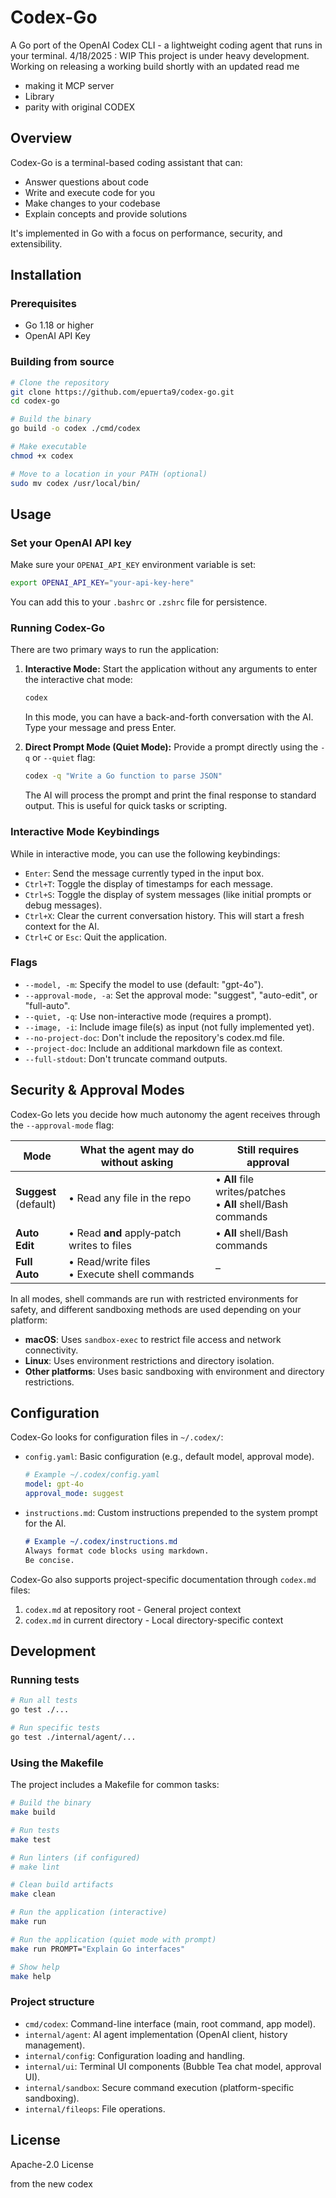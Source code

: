 # Codex-Go

A Go port of the OpenAI Codex CLI - a lightweight coding agent that runs in your terminal.
4/18/2025 : WIP This project is under heavy development. Working on releasing a working build shortly with an updated read me

- making it MCP server
- Library
- parity with original CODEX 

## Overview

Codex-Go is a terminal-based coding assistant that can:

- Answer questions about code
- Write and execute code for you
- Make changes to your codebase
- Explain concepts and provide solutions

It's implemented in Go with a focus on performance, security, and extensibility.

## Installation

### Prerequisites

- Go 1.18 or higher
- OpenAI API Key

### Building from source

```bash
# Clone the repository
git clone https://github.com/epuerta9/codex-go.git
cd codex-go

# Build the binary
go build -o codex ./cmd/codex

# Make executable
chmod +x codex

# Move to a location in your PATH (optional)
sudo mv codex /usr/local/bin/
```

## Usage

### Set your OpenAI API key

Make sure your `OPENAI_API_KEY` environment variable is set:

```bash
export OPENAI_API_KEY="your-api-key-here"
```

You can add this to your `.bashrc` or `.zshrc` file for persistence.

### Running Codex-Go

There are two primary ways to run the application:

1.  **Interactive Mode:**
    Start the application without any arguments to enter the interactive chat mode:
    ```bash
    codex
    ```
    In this mode, you can have a back-and-forth conversation with the AI. Type your message and press Enter.

2.  **Direct Prompt Mode (Quiet Mode):**
    Provide a prompt directly using the `-q` or `--quiet` flag:
    ```bash
    codex -q "Write a Go function to parse JSON"
    ```
    The AI will process the prompt and print the final response to standard output. This is useful for quick tasks or scripting.

### Interactive Mode Keybindings

While in interactive mode, you can use the following keybindings:

-   `Enter`: Send the message currently typed in the input box.
-   `Ctrl+T`: Toggle the display of timestamps for each message.
-   `Ctrl+S`: Toggle the display of system messages (like initial prompts or debug messages).
-   `Ctrl+X`: Clear the current conversation history. This will start a fresh context for the AI.
-   `Ctrl+C` or `Esc`: Quit the application.

### Flags

- `--model, -m`: Specify the model to use (default: "gpt-4o").
- `--approval-mode, -a`: Set the approval mode: "suggest", "auto-edit", or "full-auto".
- `--quiet, -q`: Use non-interactive mode (requires a prompt).
- `--image, -i`: Include image file(s) as input (not fully implemented yet).
- `--no-project-doc`: Don't include the repository's codex.md file.
- `--project-doc`: Include an additional markdown file as context.
- `--full-stdout`: Don't truncate command outputs.

## Security & Approval Modes

Codex-Go lets you decide how much autonomy the agent receives through the `--approval-mode` flag:

| Mode                      | What the agent may do without asking            | Still requires approval                                         |
| ------------------------- | ----------------------------------------------- | --------------------------------------------------------------- |
| **Suggest** <br>(default) | • Read any file in the repo                     | • **All** file writes/patches <br>• **All** shell/Bash commands |
| **Auto Edit**             | • Read **and** apply‑patch writes to files      | • **All** shell/Bash commands                                   |
| **Full Auto**             | • Read/write files <br>• Execute shell commands | –                                                               |

In all modes, shell commands are run with restricted environments for safety, and different sandboxing methods are used depending on your platform:

- **macOS**: Uses `sandbox-exec` to restrict file access and network connectivity.
- **Linux**: Uses environment restrictions and directory isolation.
- **Other platforms**: Uses basic sandboxing with environment and directory restrictions.

## Configuration

Codex-Go looks for configuration files in `~/.codex/`:

- `config.yaml`: Basic configuration (e.g., default model, approval mode).
  ```yaml
  # Example ~/.codex/config.yaml
  model: gpt-4o
  approval_mode: suggest
  ```
- `instructions.md`: Custom instructions prepended to the system prompt for the AI.
  ```markdown
  # Example ~/.codex/instructions.md
  Always format code blocks using markdown.
  Be concise.
  ```

Codex-Go also supports project-specific documentation through `codex.md` files:

1. `codex.md` at repository root - General project context
2. `codex.md` in current directory - Local directory-specific context

## Development

### Running tests

```bash
# Run all tests
go test ./...

# Run specific tests
go test ./internal/agent/... 
```

### Using the Makefile

The project includes a Makefile for common tasks:

```bash
# Build the binary
make build

# Run tests
make test

# Run linters (if configured)
# make lint 

# Clean build artifacts
make clean

# Run the application (interactive)
make run

# Run the application (quiet mode with prompt)
make run PROMPT="Explain Go interfaces"

# Show help
make help
```

### Project structure

- `cmd/codex`: Command-line interface (main, root command, app model).
- `internal/agent`: AI agent implementation (OpenAI client, history management).
- `internal/config`: Configuration loading and handling.
- `internal/ui`: Terminal UI components (Bubble Tea chat model, approval UI).
- `internal/sandbox`: Secure command execution (platform-specific sandboxing).
- `internal/fileops`: File operations.

## License

Apache-2.0 License 

from the new codex
